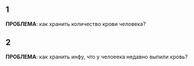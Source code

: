 ## 1

**ПРОБЛЕМА**: как хранить количество крови человека?

## 2
**ПРОБЛЕМА**: как хранить инфу, что у челоеека недавно выпили кровь?

